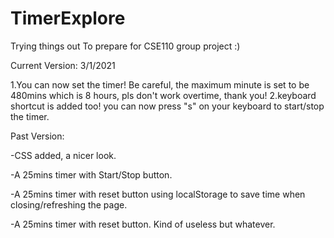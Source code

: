 # TimerExplore
Trying things out
To prepare for CSE110 group project :)



Current Version: 3/1/2021

  1.You can now set the timer! Be careful, the maximum minute is set to be 480mins which is 8 hours, pls don't work overtime, thank you! 
  2.keyboard shortcut is added too! you can now press "s" on your keyboard to start/stop the timer.








Past Version:

-CSS added, a nicer look.

-A 25mins timer with Start/Stop button.

-A 25mins timer with reset button using localStorage to save time when closing/refreshing the page.

-A 25mins timer with reset button. Kind of useless but whatever.
